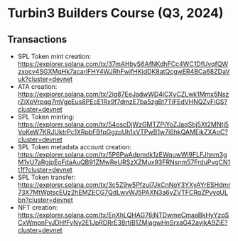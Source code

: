 # Turbin3 Builders Course (Q3, 2024)

## Transactions

- SPL Token mint creation: https://explorer.solana.com/tx/37mAHbyS6AfNKdhFCc4WC1DfUvqfQWzxocv4SGXMqHk7acariFHY4WJRhFwjfHKjdDK8atQcgwER4BCa68ZDaVuk?cluster=devnet
- ATA creation: https://explorer.solana.com/tx/2ig87EeJadwWD4jCXyCZLwk1Mmx5NszrZiXpVrpqg7mVgeEus8PEcE1Rx9f7dmzE7ba5zgBt7TiFEdVHNQZvFiGS?cluster=devnet
- SPL Token minting: https://explorer.solana.com/tx/54oscDjWzGMTZPiYoZJaqSbj5Xt2MNtj5VoKeW7KRJUktrPc1XRpbFBfpGgzoUh1xVTPwB1w7i6hkQAMEikZXAoC?cluster=devnet
- SPL Token metadata account creation: https://explorer.solana.com/tx/5P6PwAdpmdk1zEWquwWi9FLFJhnm3gM1vU7aRgjpEoFdaAuQB91ZMwReURSzXZMux93FRNsnm57FrduPvqCN1t1f?cluster=devnet
- SPL Token transfer: https://explorer.solana.com/tx/3c5Z9w5Pfzui7JkCnNoY3YXyAYrESHdmr73X7MtWptscEUz2hEMZECG7QdLwvWJ5PAXN3a6yZVTFCRqZPvyqULbn?cluster=devnet
- NFT creation: https://explorer.solana.com/tx/EnXhLQHAG76jNTDwmeCmaaBkHyYzpSCxWmpnFyJDHfFyNy2E1JpRDRrE38rtjB1ZMjagwHnSrxaG42ayjkA9ZiE?cluster=devnet
